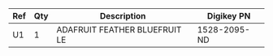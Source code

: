 |Ref|Qty|Description|Digikey PN|
|---|---|-----------|------|
|U1|1|ADAFRUIT FEATHER BLUEFRUIT LE|1528-2095-ND|


